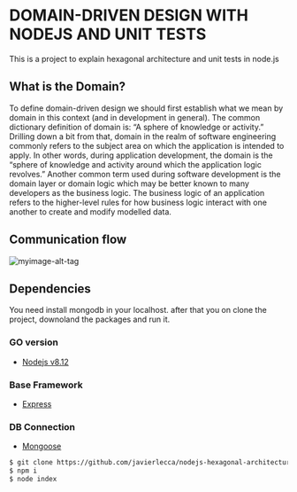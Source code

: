 # DOMAIN-DRIVEN DESIGN WITH NODEJS AND UNIT TESTS
This is a project to explain hexagonal architecture and unit tests in node.js

## What is the Domain?
To define domain-driven design we should first establish what we mean by domain in this context (and in development in general). The common dictionary definition of domain is: “A sphere of knowledge or activity.” Drilling down a bit from that, domain in the realm of software engineering commonly refers to the subject area on which the application is intended to apply. In other words, during application development, the domain is the “sphere of knowledge and activity around which the application logic revolves.”
Another common term used during software development is the domain layer or domain logic which may be better known to many developers as the business logic. The business logic of an application refers to the higher-level rules for how business logic interact with one another to create and modify modelled data.


## Communication flow

![myimage-alt-tag](https://miro.medium.com/max/810/1*b75xN3W9mQzta37pT-siRQ.png) 


## Dependencies
You need install mongodb in your localhost.
after that you on clone the project, downoland the packages and run it.

### GO version

- [Nodejs v8.12](https://nodejs.org/en/)

### Base Framework
- [Express](https://expressjs.com/)

### DB Connection
- [Mongoose](https://mongoosejs.com/)

```sh
$ git clone https://github.com/javierlecca/nodejs-hexagonal-architecture-and-unit-test.git
$ npm i
$ node index
```
